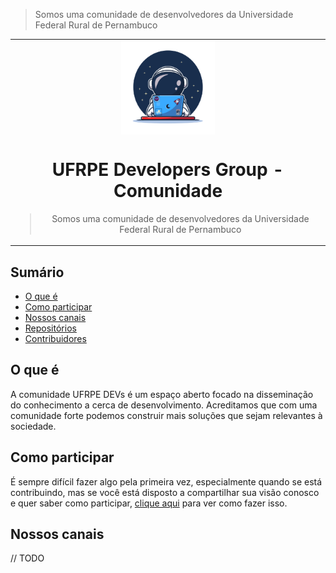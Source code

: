 

> Somos uma comunidade de desenvolvedores da Universidade Federal Rural de Pernambuco

<table align="center"><tr><td align="center" width="9999">
<img src="src/imgs/ufrpe-devs.png" align="center" width="150" alt="Project icon">

# UFRPE Developers Group - Comunidade

> Somos uma comunidade de desenvolvedores da Universidade Federal Rural de Pernambuco
</td></tr></table>


## Sumário
 - [O que é](#o-que-é)
 - [Como participar](#como-participar)
 - [Nossos canais](#nossos-canais)
 - [Repositórios](Repos.md)
 - [Contribuidores](Contributors.md)

## O que é

A comunidade UFRPE DEVs é um espaço aberto focado na disseminação do
conhecimento a cerca de desenvolvimento. Acreditamos que com 
uma comunidade forte podemos construir mais soluções que sejam
relevantes à sociedade. 

## Como participar

É sempre difícil fazer algo pela primeira vez, especialmente quando se está contribuindo, mas se você está disposto a compartilhar sua visão conosco e quer saber como participar, [clique aqui](CONTRIBUTING.md) para ver como fazer isso.

## Nossos canais

// TODO
